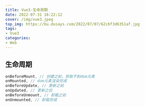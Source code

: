 ```yaml
---
title: Vue3-生命周期
date: 2022-07-31 16:22:12
cover: /img/vue3.jpeg
top_img: https://bu.dusays.com/2022/07/07/62c6f3d6351af.jpg
tags:
- Vue3
categories:
- Web
---
```


## 生命周期

```ts
onBeforeMount, // 创建之前，获取不到dom元素
onMounted, // dom元素渲染完成
onBeforeUpdate, // 更新之前
onUpdated, // 更新之后
onBeforeUnmount, // 卸载之前
onUnmounted, // 卸载完成
```

#### 
